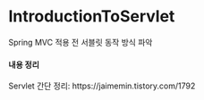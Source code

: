 # IntroductionToServlet

Spring MVC 적용 전 서블릿 동작 방식 파악
<h4>내용 정리</h4>
Servlet 간단 정리: https://jaimemin.tistory.com/1792
